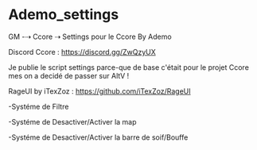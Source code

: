 # Ademo_settings
GM -⇢ Ccore ⇢ Settings pour le Ccore By Ademo

Discord Ccore : https://discord.gg/ZwQzyUX

Je publie le script settings parce-que de base c'était pour le projet Ccore mes on a decidé de passer sur AltV !

RageUI by iTexZoz : https://github.com/iTexZoz/RageUI

-Systéme de Filtre


-Systéme de Desactiver/Activer la map


-Systéme de Desactiver/Activer la barre de soif/Bouffe 
